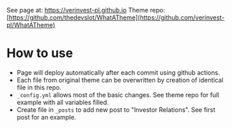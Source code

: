 See page at: https://verinvest-pl.github.io
Theme repo: [https://github.com/thedevslot/WhatATheme](https://github.com/verinvest-pl/WhatATheme)

# How to use

* Page will deploy automatically after each commit using github actions. 
* Each file from original theme can be overwritten by creation of identical file in this repo. 
* `_config.yml` allows most of the basic changes. See theme repo for full example with all variables filled.
* Create file in `_posts` to add new post to "Investor Relations". See first post for an example.
